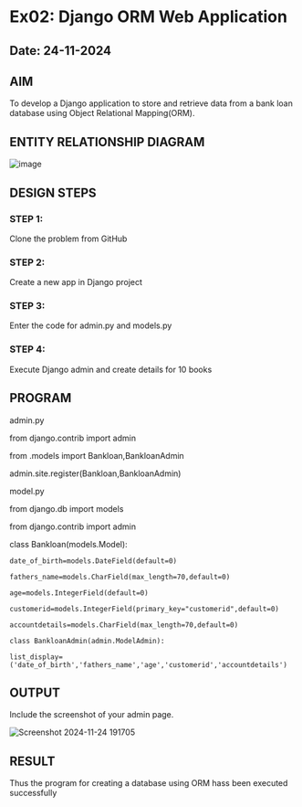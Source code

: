# Ex02: Django ORM Web Application
## Date: 24-11-2024

## AIM
To develop a Django application to store and retrieve data from a bank loan database using Object Relational Mapping(ORM).

## ENTITY RELATIONSHIP DIAGRAM

![image](https://github.com/user-attachments/assets/1e4280ad-db40-46b7-b582-bb3f121e4c11)


## DESIGN STEPS

### STEP 1:
Clone the problem from GitHub

### STEP 2:
Create a new app in Django project

### STEP 3:
Enter the code for admin.py and models.py

### STEP 4:
Execute Django admin and create details for 10 books

## PROGRAM

admin.py

from django.contrib import admin

from .models import Bankloan,BankloanAdmin

admin.site.register(Bankloan,BankloanAdmin)

model.py

from django.db import models

from django.contrib import admin

class Bankloan(models.Model):

    date_of_birth=models.DateField(default=0)
    
    fathers_name=models.CharField(max_length=70,default=0)
    
    age=models.IntegerField(default=0)
    
    customerid=models.IntegerField(primary_key="customerid",default=0)
    
    accountdetails=models.CharField(max_length=70,default=0)

    class BankloanAdmin(admin.ModelAdmin):
    
    list_display=('date_of_birth','fathers_name','age','customerid','accountdetails')




## OUTPUT

Include the screenshot of your admin page.

![Screenshot 2024-11-24 191705](https://github.com/user-attachments/assets/dc487b3a-473b-480d-a946-daf53425e213)



## RESULT
Thus the program for creating a database using ORM hass been executed successfully
